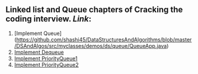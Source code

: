 ##  Linked list and Queue chapters of Cracking the coding interview. *Link*:



1. [Implement Queue] (https://github.com/shashi45/DataStructuresAndAlgorithms/blob/master/DSAndAlgos/src/myclasses/demos/ds/queue/QueueApp.java)
2. [Implement Dequeue](https://github.com/shashi45/DataStructuresAndAlgorithms/blob/master/DSAndAlgos/src/myclasses/demos/ds/queue/dequeue/Dequeue.java)
3. [Implement PriorityQueue1](https://github.com/shashi45/DataStructuresAndAlgorithms/tree/master/DSAndAlgos/src/myclasses/demos/ds/queue/priorityqueue)
4. [Implement PriorityQueue2](https://github.com/shashi45/DataStructuresAndAlgorithms/tree/master/DSAndAlgos/src/myclasses/demos/ds/queue/priorityqueue/q44)
